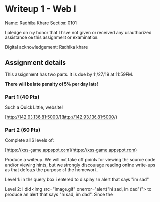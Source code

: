 # Writeup 1 - Web I

Name: Radhika Khare
Section: 0101

I pledge on my honor that I have not given or received any unauthorized assistance on this assignment or examination.

Digital acknowledgement: Radhika khare


## Assignment details
This assignment has two parts. It is due by 11/27/19 at 11:59PM.

**There will be late penalty of 5% per day late!**

### Part 1 (40 Pts)

Such a Quick Little, website!

[http://142.93.136.81:5000/](http://142.93.136.81:5000/)

### Part 2 (60 Pts)
Complete all 6 levels of:

[https://xss-game.appspot.com](https://xss-game.appspot.com)

Produce a writeup. We will not take off points for viewing the source code and/or viewing hints, but we strongly discourage reading online write-ups as that defeats the purpose of the homework.

Level 1: in the query box i entered <script>alert("im sad")</script> to display an alert that says "im sad"

Level 2: i did <img src="image.gif" onerror="alert("hi sad, im dad")"> to produce an alert that says "hi sad, im dad". Since the <script> tags won't work I looked into other tags that could execute javascript. I learned that onerror executes a javascript command in the case of an error loading an image
  
Level 3: i changed the url to https://xss-game.appspot.com/level3/frame#3' onerror='alert("lol")'; to produce an alert that says "lol". Again since we couldn't use the script tags i utilized onerror. Based on the code I found the chooseTab function which makes the URL. I realized that by manipulating the amount of single quotes in my addition for the URL i can execute my desired alert() when it's trying to get the value for the num parameter

level 4: i inserted 4')+ alert('goodbye into the textbox to get an alert of goodbye. As recommended by a hint I started looking at how the timer was called taking note of the <img src ... "startTimer('{{ timer }}');" /> line from timer.html in particular. By doing 4') im giving the integer seconds value it wants but manipulating the quotations such that with the + I can execute the alert. The ending ') you'd expect the alert to have is included in the statement already so it's not needed

level 5: i changed the url to be https://xss-game.appspot.com/level5/frame/signup?next=alert("let this alert you") on the sign up page were the alert is "let this alert you". The following line in signup.html <link ... href="/static/game-frame-styles.css" /> 


### Format

Part 1 and 2 can be answered in bullet form or full, grammatical sentences.

### Scoring

* Part 1 is worth 40 points
* Part 2 is worth 60 points

### Tips

Remember to document your thought process for maximum credit!

Review the slides for help with using any of the tools or libraries discussed in
class.
